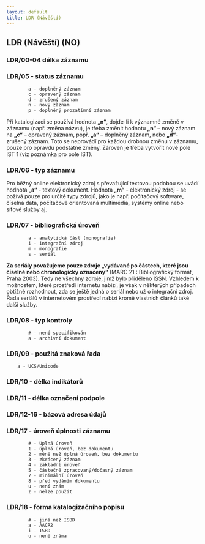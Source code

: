 ```yaml
---
layout: default
title: LDR (Návěští)
---
```


## LDR (Návěští) (NO)

### LDR/00-04 délka záznamu
### LDR/05 - status záznamu

```
        a - doplněný záznam
        c - opravený záznam
        d - zrušený záznam
        n - nový záznam
        p - doplněný prozatímní záznam
```

Při katalogizaci se používá hodnota **„n“**, dojde-li k významné změně v záznamu (např. změna názvu), je třeba změnit hodnotu **„n“** – nový záznam na **„c“** – opravený záznam, popř. **„a“** – doplněný záznam, nebo **„d“**- zrušený záznam. Toto se neprovádí pro každou drobnou změnu v záznamu, pouze pro opravdu podstatné změny. Zároveň je třeba vytvořit nové pole IST 1 (viz poznámka pro pole IST).

### LDR/06 - typ záznamu

Pro běžný online elektronický zdroj s převažující textovou podobou se uvádí hodnota **„a“** - textový dokument. Hodnota **„m“** - elektronický zdroj - se požívá pouze pro určité typy zdrojů, jako je např. počítačový software, číselná data, počítačově orientovaná multimédia, systémy online nebo síťové služby aj.

### LDR/07 - bibliografická úroveň

```
        a - analytická část (monografie)
        i - integrační zdroj
        m - monografie
        s - seriál
```    

**Za seriály považujeme pouze zdroje „vydávané po částech, které jsou číselně nebo chronologicky označeny“** (MARC 21 : Bibliografický formát, Praha 2003). Tedy ne všechny zdroje, jimž bylo přiděleno ISSN. Vzhledem k možnostem, které prostředí internetu nabízí, je však v některých případech obtížné rozhodnout, zda se ještě jedná o seriál nebo už o integrační zdroj. Řada seriálů v internetovém prostředí nabízí kromě vlastních článků také další služby.

### LDR/08 - typ kontroly

```
        # - není specifikován
        a - archivní dokument
```

### LDR/09 - použitá znaková řada
        a - UCS/Unicode

### LDR/10 - délka indikátorů

### LDR/11 - délka označení podpole

### LDR/12-16 - bázová adresa údajů

### LDR/17 - úroveň úplnosti záznamu

```
        # - Úplná úroveň
        1 - úplná úroveň, bez dokumentu
        2 - méně než úplná úroveň, bez dokumentu
        3 - zkrácený záznam
        4 - základní úroveň
        5 - částečně zpracovaný/dočasný záznam
        7 - minimální úroveň
        8 - před vydáním dokumentu
        u - není znám
        z - nelze použít
```


### LDR/18 - forma katalogizačního popisu

```
        # - jiná než ISBD
        a - AACR2
        i - ISBD
        u - není známa
```
